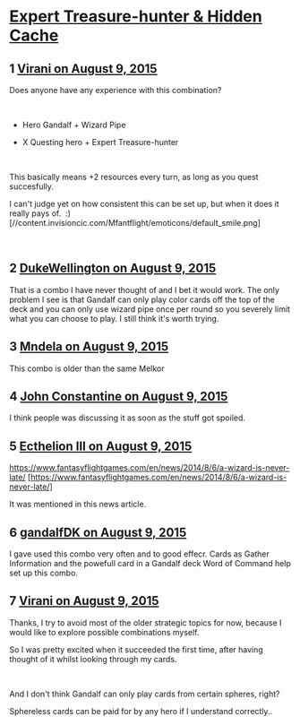 # [Expert Treasure-hunter &amp; Hidden Cache](https://community.fantasyflightgames.com/topic/184632-expert-treasure-hunter-hidden-cache/)

## 1 [Virani on August 9, 2015](https://community.fantasyflightgames.com/topic/184632-expert-treasure-hunter-hidden-cache/?do=findComment&comment=1727905)

Does anyone have any experience with this combination?

 

- Hero Gandalf + Wizard Pipe

- X Questing hero + Expert Treasure-hunter

 

This basically means +2 resources every turn, as long as you quest succesfully.

I can't judge yet on how consistent this can be set up, but when it does it really pays of.  :) [//content.invisioncic.com/Mfantflight/emoticons/default_smile.png]

 

## 2 [DukeWellington on August 9, 2015](https://community.fantasyflightgames.com/topic/184632-expert-treasure-hunter-hidden-cache/?do=findComment&comment=1727991)

That is a combo I have never thought of and I bet it would work. The only problem I see is that Gandalf can only play color cards off the top of the deck and you can only use wizard pipe once per round so you severely limit what you can choose to play. I still think it's worth trying.

## 3 [Mndela on August 9, 2015](https://community.fantasyflightgames.com/topic/184632-expert-treasure-hunter-hidden-cache/?do=findComment&comment=1727994)

This combo is older than the same Melkor

## 4 [John Constantine on August 9, 2015](https://community.fantasyflightgames.com/topic/184632-expert-treasure-hunter-hidden-cache/?do=findComment&comment=1728054)

I think people was discussing it as soon as the stuff got spoiled.

## 5 [Ecthelion III on August 9, 2015](https://community.fantasyflightgames.com/topic/184632-expert-treasure-hunter-hidden-cache/?do=findComment&comment=1728070)

https://www.fantasyflightgames.com/en/news/2014/8/6/a-wizard-is-never-late/ [https://www.fantasyflightgames.com/en/news/2014/8/6/a-wizard-is-never-late/]

It was mentioned in this news article.

## 6 [gandalfDK on August 9, 2015](https://community.fantasyflightgames.com/topic/184632-expert-treasure-hunter-hidden-cache/?do=findComment&comment=1728189)

I gave used this combo very often and to good effecr. Cards as Gather Information and the powefull card in a Gandalf deck Word of Command help set up this combo.

## 7 [Virani on August 9, 2015](https://community.fantasyflightgames.com/topic/184632-expert-treasure-hunter-hidden-cache/?do=findComment&comment=1728254)

Thanks, I try to avoid most of the older strategic topics for now, because I would like to explore possible combinations myself.

So I was pretty excited when it succeeded the first time, after having thought of it whilst looking through my cards.

 

And I don't think Gandalf can only play cards from certain spheres, right?

Sphereless cards can be paid for by any hero if I understand correctly.. 


